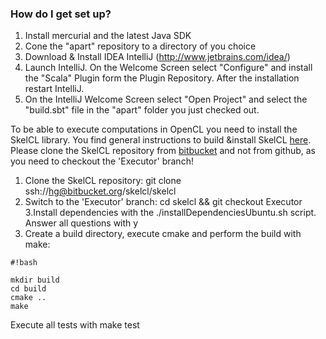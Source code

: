 ### How do I get set up? ###

1. Install mercurial and the latest Java SDK
2. Cone the "apart" repository to a directory of you choice
2. Download & Install IDEA IntelliJ (http://www.jetbrains.com/idea/)
3. Launch IntelliJ. On the Welcome Screen select "Configure" and install the "Scala" Plugin form the Plugin Repository. After the installation restart IntelliJ.
4. On the IntelliJ Welcome Screen select "Open Project" and select the "build.sbt" file in the "apart" folder you just checked out.

To be able to execute computations in OpenCL you need to install the SkelCL library.
You find general instructions to build &install SkelCL [here](https://github.com/skelcl/skelcl/wiki).
Please clone the SkelCL repository from [bitbucket](https://bitbucket.org/skelcl/skelcl) and not from github, as you need to checkout the 'Executor' branch!

1. Clone the SkelCL repository: git clone ssh://hg@bitbucket.org/skelcl/skelcl
2. Switch to the 'Executor' branch: cd skelcl && git checkout Executor
3.Install dependencies with the ./installDependenciesUbuntu.sh script. Answer all questions with y
4. Create a build directory, execute cmake and perform the build with make:
```
#!bash

mkdir build
cd build
cmake ..
make
```

Execute all tests with make test